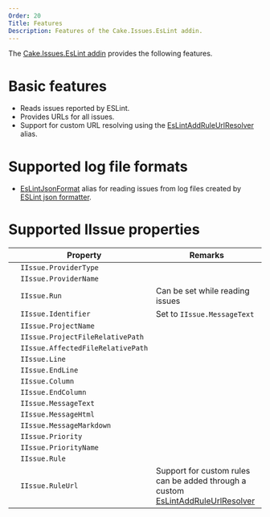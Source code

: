 ```yaml
---
Order: 20
Title: Features
Description: Features of the Cake.Issues.EsLint addin.
---
```

The [Cake.Issues.EsLint addin] provides the following features.

# Basic features

* Reads issues reported by ESLint.
* Provides URLs for all issues.
* Support for custom URL resolving using the [EsLintAddRuleUrlResolver] alias.

# Supported log file formats

* [EsLintJsonFormat] alias for reading issues from log files created by [ESLint json formatter].

# Supported IIssue properties

|                                                                    | Property                          | Remarks                         |
|--------------------------------------------------------------------|-----------------------------------|---------------------------------|
| <span class="glyphicon glyphicon-ok" style="color:green"></span>   | `IIssue.ProviderType`             |                                 |
| <span class="glyphicon glyphicon-ok" style="color:green"></span>   | `IIssue.ProviderName`             |                                 |
| <span class="glyphicon glyphicon-remove" style="color:red"></span> | `IIssue.Run`                      | Can be set while reading issues |
| <span class="glyphicon glyphicon-ok" style="color:green"></span>   | `IIssue.Identifier`               | Set to `IIssue.MessageText`     |
| <span class="glyphicon glyphicon-remove" style="color:red"></span> | `IIssue.ProjectName`              |                                 |
| <span class="glyphicon glyphicon-remove" style="color:red"></span> | `IIssue.ProjectFileRelativePath`  |                                 |
| <span class="glyphicon glyphicon-ok" style="color:green"></span>   | `IIssue.AffectedFileRelativePath` |                                 |
| <span class="glyphicon glyphicon-ok" style="color:green"></span>   | `IIssue.Line`                     |                                 |
| <span class="glyphicon glyphicon-remove" style="color:red"></span> | `IIssue.EndLine`                  |                                 |
| <span class="glyphicon glyphicon-ok" style="color:green"></span>   | `IIssue.Column`                   |                                 |
| <span class="glyphicon glyphicon-remove" style="color:red"></span> | `IIssue.EndColumn`                |                                 |
| <span class="glyphicon glyphicon-ok" style="color:green"></span>   | `IIssue.MessageText`              |                                 |
| <span class="glyphicon glyphicon-remove" style="color:red"></span> | `IIssue.MessageHtml`              |                                 |
| <span class="glyphicon glyphicon-remove" style="color:red"></span> | `IIssue.MessageMarkdown`          |                                 |
| <span class="glyphicon glyphicon-ok" style="color:green"></span>   | `IIssue.Priority`                 |                                 |
| <span class="glyphicon glyphicon-ok" style="color:green"></span>   | `IIssue.PriorityName`             |                                 |
| <span class="glyphicon glyphicon-ok" style="color:green"></span>   | `IIssue.Rule`                     |                                 |
| <span class="glyphicon glyphicon-ok" style="color:green"></span>   | `IIssue.RuleUrl`                  | Support for custom rules can be added through a custom [EsLintAddRuleUrlResolver] |

[Cake.Issues.EsLint addin]: https://www.nuget.org/packages/Cake.Issues.EsLint
[ESLint json formatter]: https://eslint.org/docs/user-guide/formatters/#json
[EsLintAddRuleUrlResolver]: ../../../api/Cake.Issues.EsLint/EsLintIssuesAliases/D64301E6
[EsLintJsonFormat]: ../../../api/Cake.Issues.EsLint/EsLintIssuesAliases/230C6E27

